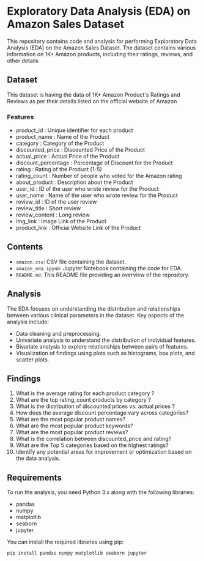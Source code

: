 # Exploratory Data Analysis (EDA) on Amazon Sales Dataset

This repository contains code and analysis for performing Exploratory Data Analysis (EDA) on the Amazon Sales Dataset. The dataset contains various  information on 1K+ Amazon products, including their ratings, reviews, and other details

## Dataset

This dataset is having the data of 1K+ Amazon Product's Ratings and Reviews as per their details listed on the official website of Amazon

### Features

- product_id : Unique identifier for each product
- product_name :  Name of the Product
- category : Category of the Product
- discounted_price : Discounted Price of the Product
- actual_price : Actual Price of the Product
- discount_percentage : Percentage of Discount for the Product
- rating : Rating of the Product (1-5)
- rating_count : Number of people who voted for the Amazon rating
- about_product : Description about the Product
- user_id : ID of the user who wrote review for the Product
- user_name : Name of the user who wrote review for the Product
- review_id : ID of the user review
- review_title : Short review
- review_content : Long review
- img_link : Image Link of the Product
- product_link : Official Website Link of the Product

## Contents
- `amazon.csv`: CSV file containing the dataset.
- `amazon_eda.ipynb`: Jupyter Notebook containing the code for EDA.
- `README.md`: This README file providing an overview of the repository.

## Analysis
The EDA focuses on understanding the distribution and relationships between various clinical parameters in the dataset. Key aspects of the analysis include:
- Data cleaning and preprocessing.
- Univariate analysis to understand the distribution of individual features.
- Bivariate analysis to explore relationships between pairs of features.
- Visualization of findings using plots such as histograms, box plots, and scatter plots.

## Findings
1. What is the average rating for each product category ?
2. What are the top rating_count products by category ?
3. What is the distribution of discounted prices vs. actual prices ?
4. How does the average discount percentage vary across categories?
5. What are the most popular product names?
6. What are the most popular product keywords?
7. What are the most popular product reviews?
8. What is the correlation between discounted_price and rating?
9. What are the Top 5 categories based on the highest ratings?
10. Identify any potential areas for improvement or optimization based on the data analysis.


## Requirements
To run the analysis, you need Python 3.x along with the following libraries:

- pandas
- numpy
- matplotlib
- seaborn
- jupyter

You can install the required libraries using pip:
```
pip install pandas numpy matplotlib seaborn jupyter
```



